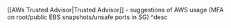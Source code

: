 [[AWs Trusted Advisor|Trusted Advisor]] - suggestions of AWS usage (MFA on root/public EBS snapshots/unsafe ports in SG) ^desc
